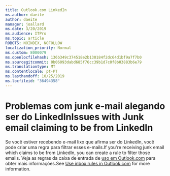 ```yaml
---
title: Outlook.com LinkedIn
ms.author: daeite
author: daeite
manager: joallard
ms.date: 3/20/2019
ms.audience: ITPro
ms.topic: article
ROBOTS: NOINDEX, NOFOLLOW
localization_priority: Normal
ms.custom: 8000079
ms.openlocfilehash: 136b349c374518e2b130184f2dc64d1bf9a7f7b0
ms.sourcegitcommit: 0b06093dabd685f76cc39b1d7c0f8b03883b6e79
ms.translationtype: MT
ms.contentlocale: pt-PT
ms.lasthandoff: 10/25/2019
ms.locfileid: "36494358"
---
```

# <a name="issues-with-junk-email-claiming-to-be-from-linkedin"></a><span data-ttu-id="ad1ad-102">Problemas com junk e-mail alegando ser do LinkedIn</span><span class="sxs-lookup"><span data-stu-id="ad1ad-102">Issues with Junk email claiming to be from LinkedIn</span></span>

<span data-ttu-id="ad1ad-103">Se você estiver recebendo e-mail lixo que afirma ser do LinkedIn, você pode criar uma regra para filtrar esses e-mails.</span><span class="sxs-lookup"><span data-stu-id="ad1ad-103">If you're receiving junk email which claims to be from LinkedIn, you can create a rule to filter those emails.</span></span>
<span data-ttu-id="ad1ad-104">Veja as regras da caixa de entrada de [uso em Outlook.com](https://aka.ms/OutlookComInboxRules) para obter mais informações.</span><span class="sxs-lookup"><span data-stu-id="ad1ad-104">See [Use inbox rules in Outlook.com](https://aka.ms/OutlookComInboxRules) for more information.</span></span>


